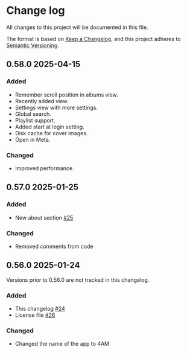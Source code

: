 # Change log
All changes to this project will be documented in this file.

The format is based on [Keep a Changelog](https://keepachangelog.com/en/1.0.0/),
and this project adheres to [Semantic Versioning](https://semver.org/spec/v2.0.0.html).

## 0.58.0 2025-04-15

### Added
- Remember scroll position in albums view.
- Recently added view.
- Settings view with more settings.
- Global search.
- Playlist support.
- Added start at login setting.
- Disk cache for cover images.
- Open in Meta.

### Changed
- Improved performance.

## 0.57.0 2025-01-25

### Added
- New about section [#25](https://github.com/kaskajp/fourAM/issues/25)

### Changed
- Removed comments from code

## 0.56.0 2025-01-24
Versions prior to 0.56.0 are not tracked in this changelog.

### Added
- This changelog [#24](https://github.com/kaskajp/fourAM/issues/24)
- License file [#26](https://github.com/kaskajp/fourAM/issues/26)

### Changed
- Changed the name of the app to 4AM
